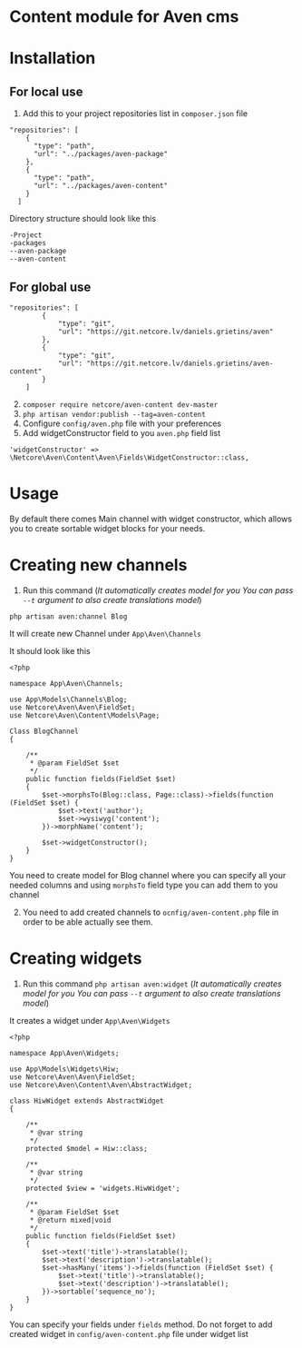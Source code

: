 # Content module for Aven cms

# Installation

## For local use

1. Add this to your project repositories list in `composer.json` file

```
"repositories": [
    {
      "type": "path",
      "url": "../packages/aven-package"
    },
    {
      "type": "path",
      "url": "../packages/aven-content"
    }
  ]
```

Directory structure should look like this

```
-Project
-packages
--aven-package
--aven-content
```

## For global use

```
"repositories": [
        {
            "type": "git",
            "url": "https://git.netcore.lv/daniels.grietins/aven"
        },
        {
            "type": "git",
            "url": "https://git.netcore.lv/daniels.grietins/aven-content"
        }
    ]
```

2. ```composer require netcore/aven-content dev-master```
3. ```php artisan vendor:publish --tag=aven-content```
4. Configure `config/aven.php` file with your preferences
5. Add widgetConstructor field to you `aven.php` field list
```
'widgetConstructor' => \Netcore\Aven\Content\Aven\Fields\WidgetConstructor::class,
```

# Usage
By default there comes Main channel with widget constructor, which allows you to create sortable widget blocks for your needs.

# Creating new channels
1. Run this command (_It automatically creates model for you You can pass `--t` argument to also create translations model_)

```
php artisan aven:channel Blog
```


It will create new Channel under `App\Aven\Channels`

It should look like this

```
<?php

namespace App\Aven\Channels;

use App\Models\Channels\Blog;
use Netcore\Aven\Aven\FieldSet;
use Netcore\Aven\Content\Models\Page;

Class BlogChannel
{

    /**
     * @param FieldSet $set
     */
    public function fields(FieldSet $set)
    {
        $set->morphsTo(Blog::class, Page::class)->fields(function (FieldSet $set) {
            $set->text('author');
            $set->wysiwyg('content');
        })->morphName('content');

        $set->widgetConstructor();
    }
}
```

You need to create model for Blog channel where you can specify all your needed columns and using `morphsTo` field type you can add them to you channel

2. You need to add created channels to `ocnfig/aven-content.php` file in order to be able actually see them.

# Creating widgets

1. Run this command `php artisan aven:widget` (_It automatically creates model for you You can pass `--t` argument to also create translations model_)


It creates a widget under `App\Aven\Widgets`
```
<?php

namespace App\Aven\Widgets;

use App\Models\Widgets\Hiw;
use Netcore\Aven\Aven\FieldSet;
use Netcore\Aven\Content\Aven\AbstractWidget;

class HiwWidget extends AbstractWidget
{

    /**
     * @var string
     */
    protected $model = Hiw::class;

    /**
     * @var string
     */
    protected $view = 'widgets.HiwWidget';

    /**
     * @param FieldSet $set
     * @return mixed|void
     */
    public function fields(FieldSet $set)
    {
        $set->text('title')->translatable();
        $set->text('description')->translatable();
        $set->hasMany('items')->fields(function (FieldSet $set) {
            $set->text('title')->translatable();
            $set->text('description')->translatable();
        })->sortable('sequence_no');
    }
}
```

You can specify your fields under `fields` method.
Do not forget to add created widget in `config/aven-content.php` file under widget list